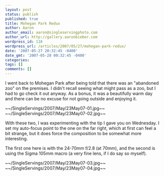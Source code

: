 ```yaml
---
layout: post
status: publish
published: true
title: Mohegan Park Redux
author: Aaron
author_email: aaron@singleservingphoto.com
author_url: http://gallery.aaronbieber.com
wordpress_id: 118
wordpress_url: /articles/2007/05/27/mohegan-park-redux/
date: '2007-05-27 20:32:45 -0400'
date_gmt: '2007-05-28 00:32:45 -0400'
categories:
tags: []
comments: []
---
```

I went back to Mohegan Park after being told that there was an
"abandoned zoo" on the premises. I didn't recall seeing what might pass
as a zoo, but I had to go check it out anyway. As a bonus, it was a
beautifully warm day and there can be no excuse for not going outside
and enjoying it.

\~\~/SingleServings/2007/May/23May07-01.jpg\~\~
 \~\~/SingleServings/2007/May/23May07-02.jpg\~\~

With these two, I was experimenting with the tip I gave you on
Wednesday. I set my auto-focus point to the one on the far right, which
at first can feel a bit strange, but it does force the composition to be
somewhat more interesting.

The first one here is with the 24-70mm f/2.8 (at 70mm), and the second
is using the Sigma 105mm macro (a very fine lens, if I do say so
myself).

\~\~/SingleServings/2007/May/23May07-03.jpg\~\~
 \~\~/SingleServings/2007/May/23May07-04.jpg\~\~

